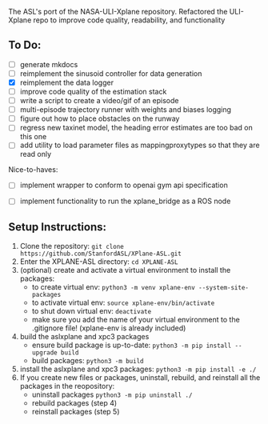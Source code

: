The ASL's port of the NASA-ULI-Xplane repository. Refactored the ULI-Xplane repo to improve code quality, readability, and functionality

## To Do:
- [ ] generate mkdocs
- [ ] reimplement the sinusoid controller for data generation
- [X] reimplement the data logger
- [ ] improve code quality of the estimation stack
- [ ] write a script to create a video/gif of an episode
- [ ] multi-episode trajectory runner with weights and biases logging
- [ ] figure out how to place obstacles on the runway
- [ ] regress new taxinet model, the heading error estimates are too bad on this one
- [ ] add utility to load parameter files as mappingproxytypes so that they are read only

Nice-to-haves:

- [ ] implement wrapper to conform to openai gym api specification
- [ ] implement functionality to run the xplane_bridge as a ROS node


## Setup Instructions:
1. Clone the repository: `git clone https://github.com/StanfordASL/XPlane-ASL.git`
2. Enter the XPLANE-ASL directory: `cd XPLANE-ASL`
3. (optional) create and activate a virtual environment to install the packages:
    - to create virtual env: `python3 -m venv xplane-env --system-site-packages`
    - to activate virtual env: `source xplane-env/bin/activate`
    - to shut down virtual env: `deactivate`
    - make sure you add the name of your virtual environment to the .gitignore file! (xplane-env is already included)
4. build the aslxplane and xpc3 packages
    - ensure build package is up-to-date: `python3 -m pip install --upgrade build`
    - build packages: `python3 -m build`
5. install the aslxplane and xpc3 packages: `python3 -m pip install -e ./`
6. If you create new files or packages, uninstall, rebuild, and reinstall all the packages in the reopository:
    - uninstall packages `python3 -m pip uninstall ./`
    - rebuild packages (step 4)
    - reinstall packages (step 5)
